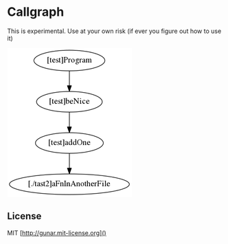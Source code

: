 # Callgraph

This is experimental. Use at your own risk (if ever you figure out how to use it)

![output example](example.png)

## License

MIT [http://gunar.mit-license.org]()
